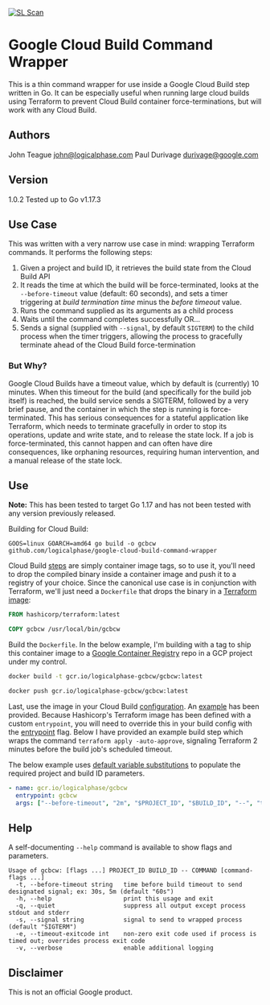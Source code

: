 [![SL Scan](https://github.com/logicalphase/google-cloud-build-command-wrapper/actions/workflows/shiftleft-analysis.yml/badge.svg)](https://github.com/logicalphase/google-cloud-build-command-wrapper/actions/workflows/shiftleft-analysis.yml)

# Google Cloud Build Command Wrapper

This is a thin command wrapper for use inside a Google Cloud Build step written in Go.
It can be especially useful when running large cloud builds using Terraform to prevent Cloud Build container force-terminations, but will work with any Cloud Build. 

## Authors

John Teague <john@logicalphase.com>
Paul Durivage <durivage@google.com>

## Version 

1.0.2 
Tested up to Go v1.17.3

## Use Case

This was written with a very narrow use case in mind: wrapping Terraform commands.  It performs the following steps:

1. Given a project and build ID, it retrieves the build state from the Cloud Build API
1. It reads the time at which the build will be force-terminated, looks at the `--before-timeout` value (default: 60 seconds), and sets a timer triggering at _build termination time_ minus the _before timeout_ value.
1. Runs the command supplied as its arguments as a child process
1. Waits until the command completes successfully OR...
1. Sends a signal (supplied with `--signal`, by default `SIGTERM`) to the child process when the timer triggers, allowing the process to gracefully terminate ahead of the Cloud Build force-termination

### But Why?

Google Cloud Builds have a timeout value, which by default is (currently) 10 minutes.  When this timeout for the build (and specifically for the build job itself) is reached, the build service sends a SIGTERM, followed by a very brief pause, and the container in which the step is running is force-terminated.  This has serious consequences for a stateful application like Terraform, which needs to terminate gracefully in order to stop its operations, update and write state, and to release the state lock. If a job is force-terminated, this cannot happen and can often have dire consequences, like orphaning resources, requiring human intervention, and a manual release of the state lock.

## Use

**Note:** This has been tested to target Go 1.17 and has not been tested with any version previously released.

 Building for Cloud Build:
 
```
GOOS=linux GOARCH=amd64 go build -o gcbcw github.com/logicalphase/google-cloud-build-command-wrapper
```

Cloud Build [steps](https://cloud.google.com/cloud-build/docs/build-config#build_steps) are simply container image tags, so to use it, you'll need to drop the compiled binary inside a container image and push it to a registry of your choice.  Since the canonical use case is in conjunction with Terraform, we'll just need a `Dockerfile` that drops the binary in a [Terraform image](https://hub.docker.com/r/hashicorp/terraform/):

```Dockerfile
FROM hashicorp/terraform:latest

COPY gcbcw /usr/local/bin/gcbcw
```

Build the `Dockerfile`.  In the below example, I'm building with a tag to ship this container image to a [Google Container Registry](https://cloud.google.com/container-registry/) repo in a GCP project under my control.

```bash
docker build -t gcr.io/logicalphase-gcbcw/gcbcw:latest

docker push gcr.io/logicalphase-gcbcw/gcbcw:latest
```

Last, use the image in your Cloud Build [configuration](https://cloud.google.com/cloud-build/docs/build-config). An [example](example/cloudbuild.yaml) has been provided.  Because Hashicorp's Terraform image has been defined with a custom `entrypoint`, you will need to override this in your build config with the [entrypoint](https://cloud.google.com/cloud-build/docs/build-config#entrypoint) flag.  Below I have provided an example build step which wraps the command `terraform apply -auto-approve`, signaling Terraform 2 minutes before the build job's scheduled timeout.

The below example uses [default variable substitutions](https://cloud.google.com/cloud-build/docs/configuring-builds/substitute-variable-values#using_default_substitutions) to populate the required project and build ID parameters.

```yaml
- name: gcr.io/logicalphase/gcbcw
  entrypoint: gcbcw
  args: ["--before-timeout", "2m", "$PROJECT_ID", "$BUILD_ID", "--", "terraform", "apply", "-auto-approve"]
```

## Help

A self-documenting `--help` command is available to show flags and parameters.

```
Usage of gcbcw: [flags ...] PROJECT_ID BUILD_ID -- COMMAND [command-flags ...]
  -t, --before-timeout string   time before build timeout to send designated signal; ex: 30s, 5m (default "60s")
  -h, --help                    print this usage and exit
  -q, --quiet                   suppress all output except process stdout and stderr
  -s, --signal string           signal to send to wrapped process (default "SIGTERM")
  -e, --timeout-exitcode int    non-zero exit code used if process is timed out; overrides process exit code
  -v, --verbose                 enable additional logging
```

## Disclaimer

This is not an official Google product.

